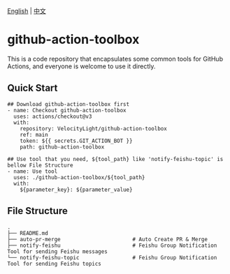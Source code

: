 [English](README.md) | [中文](README_zh.md)

# github-action-toolbox
This is a code repository that encapsulates some common tools for GitHub Actions, and everyone is welcome to use it directly.

## Quick Start
```
## Download github-action-toolbox first
- name: Checkout github-action-toolbox
  uses: actions/checkout@v3
  with:
    repository: VelocityLight/github-action-toolbox
    ref: main
    token: ${{ secrets.GIT_ACTION_BOT }}
    path: github-action-toolbox

## Use tool that you need, ${tool_path} like 'notify-feishu-topic' is bellow File Structure
- name: Use tool
  uses: ./github-action-toolbox/${tool_path}
  with:
    ${parameter_key}: ${parameter_value}
```

## File Structure
```
.
├── README.md
├── auto-pr-merge                       # Auto Create PR & Merge
├── notify-feishu                       # Feishu Group Notification Tool for sending Feishu messages
└── notify-feishu-topic                 # Feishu Group Notification Tool for sending Feishu topics
```
